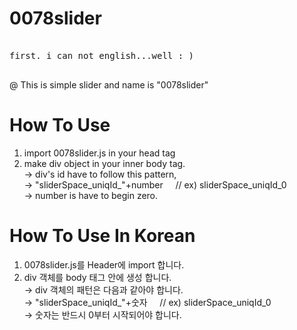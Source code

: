 # 0078slider
<pre>
<sorry>
first. i can not english...well : )
</sorry>
</pre>

@ This is simple slider and name is "0078slider"<br/>

# How To Use <br/>
1. import 0078slider.js in your head tag <br/>
2. make div object in your inner body tag. <br/>
→ div's id have to follow this pattern, <br/>
→ "sliderSpace_uniqId_"+number &nbsp;&nbsp;&nbsp;&nbsp;// ex) sliderSpace_uniqId_0  
→ number is have to begin zero.


# How To Use In Korean <br/>
1. 0078slider.js를 Header에 import 합니다.<br/>
2. div 객체를 body 태그 안에 생성 합니다.<br/>
→ div 객체의 패턴은 다음과 같아야 합니다.<br/>
→ "sliderSpace_uniqId_"+숫자 &nbsp;&nbsp;&nbsp;&nbsp;// ex) sliderSpace_uniqId_0  <br/>
→ 숫자는 반드시 0부터 시작되어야 합니다.<br/>
